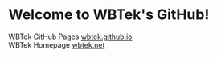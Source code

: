 <!--
**wbtek/wbtek** is a ✨ _special_ ✨ repository because its `README.md` (this file) appears on your GitHub profile.

Here are some ideas to get you started:

- 🔭 I’m currently working on ...
- 🌱 I’m currently learning ...
- 👯 I’m looking to collaborate on ...
- 🤔 I’m looking for help with ...
- 💬 Ask me about ...
- 📫 How to reach me: ...
- 😄 Pronouns: ...
- ⚡ Fun fact: ...
-->
<h1>Welcome to WBTek's GitHub!</h1>
WBTek GitHub Pages <a href="https://wbtek.github.io">wbtek.github.io</a><br />
WBTek Homepage <a href="https://wbtek.net">wbtek.net</a>
